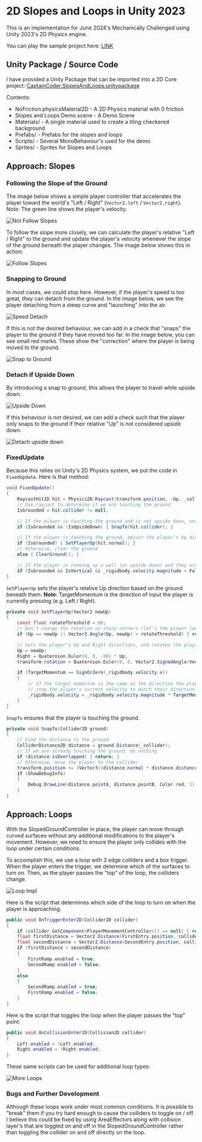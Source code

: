 # 2D Slopes and Loops in Unity 2023

This is an implementation for June 2024's Mechanically Challenged using Unity 2023's 2D Physics engine.

You can play the sample project here: [LINK](https://captaincoderorg.github.io/SlopesAndLoops-Impl/)

## Unity Package / Source Code

I have provided a Unity Package that can be imported into a 2D Core project: [CaptainCoder.SlopesAndLoops.unitypackage](CaptainCoder.SlopesAndLoops.unitypackage)

Contents:

* NoFriction.physicsMaterial2D - A 2D Physics material with 0 friction
* Slopes and Loops Demo.scene - A Demo Scene
* Materials/ - A single material used to create a tiling checkered background
* Prefabs/ - Prefabs for the slopes and loops
* Scripts/ - Several MonoBehaviour's used for the demo
* Sprites/ - Sprites for Slopes and Loops

## Approach: Slopes

### Following the Slope of the Ground

The image below shows a simple player controller that accelerates the player toward the world's "Left / Right"
(`Vector2.left` / `Vector2.right`). *Note*: The green line shows the player's velocity.

![Not Follow Slopes](imgs/not-follow-slope.gif)

To follow the slope more closely, we can calculate the player's relative "Left / Right" to the ground and update the
player's velocity whenever the slope of the ground beneath the player changes. The image below shows this in action:

![Follow Slopes](imgs/follow-slope.gif)

### Snapping to Ground

In most cases, we could stop here. However, if the player's speed is too great, they can detach from the ground. In the
image below, we see the player detaching from a steep curve and "launching" into the air.

![Speed Detach](imgs/speed-detatch.gif)

If this is not the desired behaviour, we can add in a check that "snaps" the player to the ground if they have moved too
far. In the image below, you can see small red marks. These show the "correction" where the player is being moved to the
ground.

![Snap to Ground](imgs/snap-ground.gif)

### Detach if Upside Down

By introducing a snap to ground, this allows the player to travel while upside down.

![Upside Down](imgs/upside-down.gif)

If this behaviour is not desired, we can add a check such that the player only snaps to the ground if their relative
"Up" is not considered upside down.

![Detach upside down](imgs/detach-upside-down.gif)

### FixedUpdate

Because this relies on Unity's 2D Physics system, we put the code in `FixedUpdate`. Here is that method:

```csharp
void FixedUpdate()
{
    RaycastHit2D hit = Physics2D.Raycast(transform.position, -Up, _colliderExtents + SnapDistance, _groundLayer);
    // Use raycast to determine if we are touching the ground
    IsGrounded = hit.collider != null;

    // If the player is touching the ground and is not upside down, snap them to the ground
    if (IsGrounded && !IsUpsideDown) { SnapTo(hit.collider); }

    // If the player is touching the ground, adjust the player's Up direction to match the surface of the ground
    if (IsGrounded) { SetPlayerUp(hit.normal); }
    // Otherwise, clear the ground
    else { ClearGround(); }

    // If the player is running up a wall (or upside down) and they are moving too slow, they fall.
    if (IsGrounded && IsVertical && _rigidbody.velocity.magnitude < FallThreshold) { ClearGround(); }
}
```

`SetPlayerUp` sets the player's relative Up direction based on the ground beneath them. **Note**: TargetMomentum is the direction of input the player is currently pressing (e.g. Left / Right).

```csharp
private void SetPlayerUp(Vector2 newUp)
{
    const float rotateThreshold = 80;
    // Don't change the rotation on sharp corners (let's the player launch into the air)
    if (Up == newUp || Vector2.Angle(Up, newUp) > rotateThreshold) { return; }

    // Sets the player's Up and Right directions, and rotates the player to match
    Up = newUp;
    Right = Quaternion.Euler(0, 0, -90) * Up;
    transform.rotation = Quaternion.Euler(0, 0, Vector2.SignedAngle(Vector2.up, Up));

    if (TargetMomentum == SignOrZero(_rigidbody.velocity.x))
    {
        // If the target momentum is the same as the direction the player is actually moving,
        // snap the player's current velocity to match their direction of travel.
        _rigidbody.velocity = _rigidbody.velocity.magnitude * TargetMomentum * Right;
    }
}
```

`SnapTo` ensures that the player is touching the ground.

```csharp
private void SnapTo(Collider2D ground)
{
    // Find the distance to the ground
    ColliderDistance2D distance = ground.Distance(_collider);
    // If we are already touching the ground, do nothing
    if (distance.isOverlapped) { return; }
    // Otherwise, move the player to the collider
    transform.position += (Vector3)(distance.normal * distance.distance);
    if (ShowDebugInfo)
    {
        Debug.DrawLine(distance.pointA, distance.pointB, Color.red, 1);
    }
}
```

## Approach: Loops

With the SlopedGroundController in place, the player can move through curved surfaces without any additional
modifications to the player's movement. However, we need to ensure the player only collides with the loop under certain
conditions.

To accomplish this, we use a loop with 3 edge colliders and a box trigger. When the player enters the trigger, we
determine which of the surfaces to turn on. Then, as the player passes the "top" of the loop, the colliders change.

![Loop Impl](imgs/loop-impl.png)

Here is the script that determines which side of the loop to turn on when the player is approaching.

```csharp
public void OnTriggerEnter2D(Collider2D collider)
{
    if (collider.GetComponent<PlayerMovementController>() == null) { return; }
    float firstDistance = Vector2.Distance(FirstEntry.position, collider.gameObject.transform.position);
    float secondDistance = Vector2.Distance(SecondEntry.position, collider.gameObject.transform.position);
    if (firstDistance < secondDistance)
    {
        FirstRamp.enabled = true;
        SecondRamp.enabled = false;
    }
    else
    {
        SecondRamp.enabled = true;
        FirstRamp.enabled = false;
    }
}
```

Here is the script that toggles the loop when the player passes the "top" point:

```csharp
public void OnCollisionEnter2D(Collision2D collider)
{
    Left.enabled = !Left.enabled;
    Right.enabled = !Right.enabled;
}
```

These same scripts can be used for additional loop types:

![More Loops](imgs/more-loops.png)

### Bugs and Further Development

Although these loops work under most common conditions. It is possible to "break" them if you try hard enough to cause
the colliders to toggle on / off. I believe this could be fixed by using AreaEffectors along with collision layer's that
are toggled on and off in the SlopedGroundController rather than toggling the collider on and off directly on the loop.